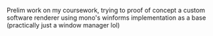 Prelim work on my coursework, trying to proof of concept a custom software renderer using mono's winforms implementation as a base (practically just a window manager lol)
